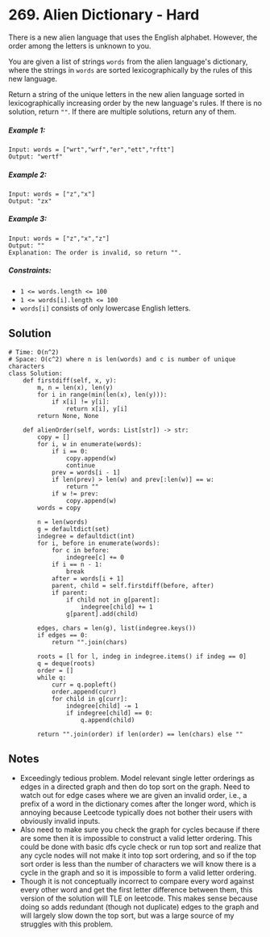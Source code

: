 # 269. Alien Dictionary - Hard

There is a new alien language that uses the English alphabet. However, the order among the letters is unknown to you.

You are given a list of strings `words` from the alien language's dictionary, where the strings in `words` are sorted lexicographically by the rules of this new language.

Return a string of the unique letters in the new alien language sorted in lexicographically increasing order by the new language's rules. If there is no solution, return `""`. If there are multiple solutions, return any of them.

##### Example 1:

```
Input: words = ["wrt","wrf","er","ett","rftt"]
Output: "wertf"
```

##### Example 2:

```
Input: words = ["z","x"]
Output: "zx"
```

##### Example 3:

```
Input: words = ["z","x","z"]
Output: ""
Explanation: The order is invalid, so return "".
```

##### Constraints:

- `1 <= words.length <= 100`
- `1 <= words[i].length <= 100`
- `words[i]` consists of only lowercase English letters.

## Solution

```
# Time: O(n^2)
# Space: O(c^2) where n is len(words) and c is number of unique characters
class Solution:
    def firstdiff(self, x, y):
        m, n = len(x), len(y)
        for i in range(min(len(x), len(y))):
            if x[i] != y[i]:
                return x[i], y[i]
        return None, None
    
    def alienOrder(self, words: List[str]) -> str:
        copy = []
        for i, w in enumerate(words):
            if i == 0:
                copy.append(w)
                continue
            prev = words[i - 1]
            if len(prev) > len(w) and prev[:len(w)] == w:
                return ""
            if w != prev:
                copy.append(w)
        words = copy
        
        n = len(words)
        g = defaultdict(set)
        indegree = defaultdict(int)
        for i, before in enumerate(words):
            for c in before:
                indegree[c] += 0
            if i == n - 1:
                break
            after = words[i + 1]
            parent, child = self.firstdiff(before, after)
            if parent:
                if child not in g[parent]:
                    indegree[child] += 1
                g[parent].add(child)
        
        edges, chars = len(g), list(indegree.keys())
        if edges == 0:
            return "".join(chars)
        
        roots = [l for l, indeg in indegree.items() if indeg == 0]
        q = deque(roots)
        order = []
        while q:
            curr = q.popleft()
            order.append(curr)
            for child in g[curr]:
                indegree[child] -= 1
                if indegree[child] == 0:
                    q.append(child)
                    
        return "".join(order) if len(order) == len(chars) else ""
```

## Notes
- Exceedingly tedious problem. Model relevant single letter orderings as edges in a directed graph and then do top sort on the graph. Need to watch out for edge cases where we are given an invalid order, i.e., a prefix of a word in the dictionary comes after the longer word, which is annoying because Leetcode typically does not bother their users with obviously invalid inputs. 
- Also need to make sure you check the graph for cycles because if there are some then it is impossible to construct a valid letter ordering. This could be done with basic dfs cycle check or run top sort and realize that any cycle nodes will not make it into top sort ordering, and so if the top sort order is less than the number of characters we will know there is a cycle in the graph and so it is impossible to form a valid letter ordering.
- Though it is not conceptually incorrect to compare every word against every other word and get the first letter difference between them, this version of the solution will TLE on leetcode. This makes sense because doing so adds redundant (though not duplicate) edges to the graph and will largely slow down the top sort, but was a large source of my struggles with this problem.